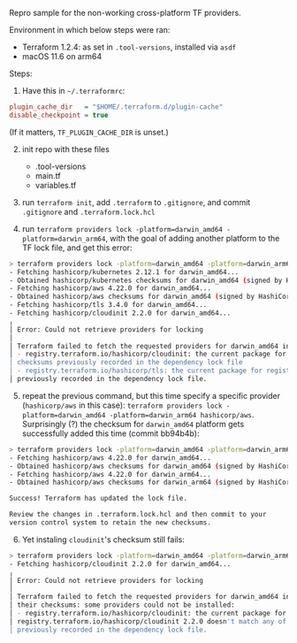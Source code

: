 Repro sample for the non-working cross-platform TF providers.

Environment in which below steps were ran:
- Terraform 1.2.4: as set in `.tool-versions`, installed via `asdf`
- macOS 11.6 on arm64

Steps:

1. Have this in `~/.terraformrc`:
```ini
plugin_cache_dir   = "$HOME/.terraform.d/plugin-cache"
disable_checkpoint = true
```
(If it matters, `TF_PLUGIN_CACHE_DIR` is unset.)

2. init repo with these files
    - .tool-versions
    - main.tf
    - variables.tf

2. run `terraform init`, add `.terraform` to `.gitignore`, and commit `.gitignore` and `.terraform.lock.hcl`
3. run `terraform providers lock -platform=darwin_amd64 -platform=darwin_arm64`, with the goal of adding another platform to the TF lock file, and get this error:

```sh
> terraform providers lock -platform=darwin_amd64 -platform=darwin_arm64
- Fetching hashicorp/kubernetes 2.12.1 for darwin_amd64...
- Obtained hashicorp/kubernetes checksums for darwin_amd64 (signed by HashiCorp)
- Fetching hashicorp/aws 4.22.0 for darwin_amd64...
- Obtained hashicorp/aws checksums for darwin_amd64 (signed by HashiCorp)
- Fetching hashicorp/tls 3.4.0 for darwin_amd64...
- Fetching hashicorp/cloudinit 2.2.0 for darwin_amd64...
╷
│ Error: Could not retrieve providers for locking
│
│ Terraform failed to fetch the requested providers for darwin_amd64 in order to calculate their checksums: some providers could not be installed:
│ - registry.terraform.io/hashicorp/cloudinit: the current package for registry.terraform.io/hashicorp/cloudinit 2.2.0 doesn't match any of the
│ checksums previously recorded in the dependency lock file
│ - registry.terraform.io/hashicorp/tls: the current package for registry.terraform.io/hashicorp/tls 3.4.0 doesn't match any of the checksums
│ previously recorded in the dependency lock file.
```

5. repeat the previous command, but this time specify a specific provider (`hashicorp/aws` in this case): `terraform providers lock -platform=darwin_amd64 -platform=darwin_arm64 hashicorp/aws`. Surprisingly (?) the checksum for `darwin_amd64` platform gets successfully added this time (commit bb94b4b):

```sh
> terraform providers lock -platform=darwin_amd64 -platform=darwin_arm64 hashicorp/aws
- Fetching hashicorp/aws 4.22.0 for darwin_amd64...
- Obtained hashicorp/aws checksums for darwin_amd64 (signed by HashiCorp)
- Fetching hashicorp/aws 4.22.0 for darwin_arm64...
- Obtained hashicorp/aws checksums for darwin_arm64 (signed by HashiCorp)

Success! Terraform has updated the lock file.

Review the changes in .terraform.lock.hcl and then commit to your
version control system to retain the new checksums.
```

6. Yet instaling `cloudinit`'s checksum still fails:
```sh
> terraform providers lock -platform=darwin_amd64 -platform=darwin_arm64 hashicorp/cloudinit
- Fetching hashicorp/cloudinit 2.2.0 for darwin_amd64...
╷
│ Error: Could not retrieve providers for locking
│
│ Terraform failed to fetch the requested providers for darwin_amd64 in order to calculate
│ their checksums: some providers could not be installed:
│ - registry.terraform.io/hashicorp/cloudinit: the current package for
│ registry.terraform.io/hashicorp/cloudinit 2.2.0 doesn't match any of the checksums
│ previously recorded in the dependency lock file.
```